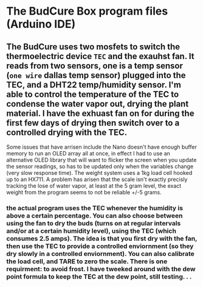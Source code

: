 # The BudCure Box program files (Arduino IDE)
## The BudCure uses two mosfets to switch the thermoelectric device `TEC` and the exauhst fan. It reads from two sensors, one is a temp sensor (`one wire` dallas temp sensor) plugged into the TEC, and a DHT22 temp/humidity sensor. I'm able to control the temperature of the TEC to condense the water vapor out, drying the plant material. I have the exhuast fan on for during the first few days of drying then switch over to a controlled drying with the TEC. 
Some issues that have arrisen include the Nano doesn't have enough buffer memory to run an OLED array all at once, in effect I had to use an alternative OLED library that will want to flicker the screen when you update the sensor readings, so has to be updated only when the variables change (very slow response time). The weight system uses a 1kg load cell hooked up to an HX711. A problem has arisen that the scale isn't exactly precisly tracking the lose of water vapor, at least at the 5 gram level, the exact weight from the program seems to not be reliable +/-5 grams. 
### the actual program uses the TEC whenever the humidity is above a certain percentage. You can also choose between using the fan to dry the buds (turns on at regular intervals and/or at a certain humidity level), using the TEC (which consumes 2.5 amps). The idea is that you first dry with the fan, then use the TEC to provide a controlled enviornment (so they dry slowly in a controlled enviornment). You can also calibrate the load cell, and TARE to zero the scale. There is one requirment: to avoid frost. I have tweeked around with the dew point formula to keep the TEC at the dew point, still testing. . .
